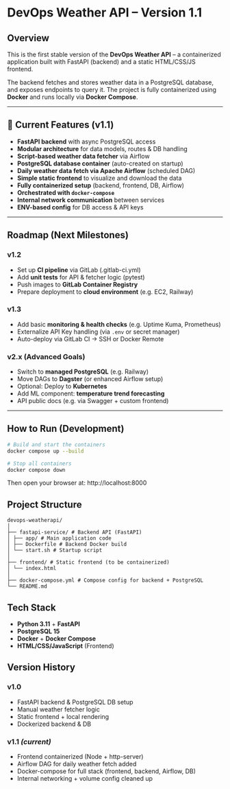 # DevOps Weather API – Version 1.1

## Overview

This is the first stable version of the **DevOps Weather API** – a containerized application built with FastAPI (backend) and a static HTML/CSS/JS frontend.

The backend fetches and stores weather data in a PostgreSQL database, and exposes endpoints to query it. The project is fully containerized using **Docker** and runs locally via **Docker Compose**.

---

## 🔄 Current Features (**v1.1**)

- **FastAPI backend** with async PostgreSQL access
- **Modular architecture** for data models, routes & DB handling
- **Script-based weather data fetcher** via Airflow
- **PostgreSQL database container** (auto-created on startup)
- **Daily weather data fetch via Apache Airflow** (scheduled DAG)
- **Simple static frontend** to visualize and download the data
- **Fully containerized setup** (backend, frontend, DB, Airflow)
- **Orchestrated with `docker-compose`**
- **Internal network communication** between services
- **ENV-based config** for DB access & API keys

---

## Roadmap (Next Milestones)

### **v1.2**
- Set up **CI pipeline** via GitLab (.gitlab-ci.yml)
- Add **unit tests** for API & fetcher logic (pytest)
- Push images to **GitLab Container Registry**
- Prepare deployment to **cloud environment** (e.g. EC2, Railway)

### **v1.3**
- Add basic **monitoring & health checks** (e.g. Uptime Kuma, Prometheus)
- Externalize API Key handling (via `.env` or secret manager)
- Auto-deploy via GitLab CI → SSH or Docker Remote

### **v2.x (Advanced Goals)**
- Switch to **managed PostgreSQL** (e.g. Railway)
- Move DAGs to **Dagster** (or enhanced Airflow setup)
- Optional: Deploy to **Kubernetes**
- Add ML component: **temperature trend forecasting**
- API public docs (e.g. via Swagger + custom frontend)

---

## How to Run (Development)

```bash
# Build and start the containers
docker compose up --build

# Stop all containers
docker compose down
```

Then open your browser at: http://localhost:8000

## Project Structure

```
devops-weatherapi/
│
├── fastapi-service/ # Backend API (FastAPI)
│ ├── app/ # Main application code
│ ├── Dockerfile # Backend Docker build
│ └── start.sh # Startup script
│
├── frontend/ # Static frontend (to be containerized)
│ └── index.html
│
├── docker-compose.yml # Compose config for backend + PostgreSQL
└── README.md
```

## Tech Stack

- **Python 3.11** + **FastAPI**
- **PostgreSQL 15**
- **Docker** + **Docker Compose**
- **HTML/CSS/JavaScript** (Frontend)

## Version History

### v1.0
- FastAPI backend & PostgreSQL DB setup
- Manual weather fetcher logic
- Static frontend + local rendering
- Dockerized backend & DB

### v1.1 *(current)*
- Frontend containerized (Node + http-server)
- Airflow DAG for daily weather fetch added
- Docker-compose for full stack (frontend, backend, Airflow, DB)
- Internal networking + volume config cleaned up